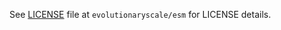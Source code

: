 See [LICENSE](https://github.com/evolutionaryscale/esm?tab=License-1-ov-file#evolutionaryscale-community-license-agreement) file at `evolutionaryscale/esm` for LICENSE details.
